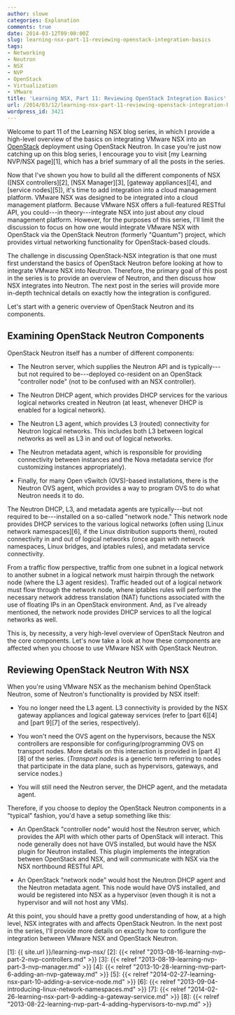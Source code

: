 ```yaml
---
author: slowe
categories: Explanation
comments: true
date: 2014-03-12T09:00:00Z
slug: learning-nsx-part-11-reviewing-openstack-integration-basics
tags:
- Networking
- Neutron
- NSX
- NVP
- OpenStack
- Virtualization
- VMware
title: 'Learning NSX, Part 11: Reviewing OpenStack Integration Basics'
url: /2014/03/12/learning-nsx-part-11-reviewing-openstack-integration-basics/
wordpress_id: 3421
---
```


Welcome to part 11 of the Learning NSX blog series, in which I provide a high-level overview of the basics on integrating VMware NSX into an [OpenStack](http://openstack.org/) deployment using OpenStack Neutron. In case you're just now catching up on this blog series, I encourage you to visit [my Learning NVP/NSX page][1], which has a brief summary of all the posts in the series.

Now that I've shown you how to build all the different components of NSX ([NSX controllers][2], [NSX Manager][3], [gateway appliances][4], and [service nodes][5]), it's time to add integration into a cloud management platform. VMware NSX was designed to be integrated into a cloud management platform. Because VMware NSX offers a full-featured RESTful API, you could---in theory---integrate NSX into just about _any_ cloud management platform. However, for the purposes of this series, I'll limit the discussion to focus on how one would integrate VMware NSX with OpenStack via the OpenStack Neutron (formerly "Quantum") project, which provides virtual networking functionality for OpenStack-based clouds.

The challenge in discussing OpenStack-NSX integration is that one must first understand the basics of OpenStack Neutron before looking at how to integrate VMware NSX into Neutron. Therefore, the primary goal of this post in the series is to provide an overview of Neutron, and then discuss how NSX integrates into Neutron. The next post in the series will provide more in-depth technical details on exactly how the integration is configured.

Let's start with a generic overview of OpenStack Neutron and its components.

## Examining OpenStack Neutron Components

OpenStack Neutron itself has a number of different components:

* The Neutron server, which supplies the Neutron API and is typically---but not required to be---deployed co-resident on an OpenStack "controller node" (not to be confused with an NSX controller).

* The Neutron DHCP agent, which provides DHCP services for the various logical networks created in Neutron (at least, whenever DHCP is enabled for a logical network).

* The Neutron L3 agent, which provides L3 (routed) connectivity for Neutron logical networks. This includes both L3 between logical networks as well as L3 in and out of logical networks.

* The Neutron metadata agent, which is responsible for providing connectivity between instances and the Nova metadata service (for customizing instances appropriately).

* Finally, for many Open vSwitch (OVS)-based installations, there is the Neutron OVS agent, which provides a way to program OVS to do what Neutron needs it to do.

The Neutron DHCP, L3, and metadata agents are typically---but not required to be---installed on a so-called "network node." This network node provides DHCP services to the various logical networks (often using [Linux network namespaces][6], if the Linux distribution supports them), routed connectivity in and out of logical networks (once again with network namespaces, Linux bridges, and iptables rules), and metadata service connectivity.

From a traffic flow perspective, traffic from one subnet in a logical network to another subnet in a logical network must hairpin through the network node (where the L3 agent resides). Traffic headed out of a logical network must flow through the network node, where iptables rules will perform the necessary network address translation (NAT) functions associated with the use of floating IPs in an OpenStack environment. And, as I've already mentioned, the network node provides DHCP services to all the logical networks as well.

This is, by necessity, a very high-level overview of OpenStack Neutron and the core components. Let's now take a look at how these components are affected when you choose to use VMware NSX with OpenStack Neutron.

## Reviewing OpenStack Neutron With NSX

When you're using VMware NSX as the mechanism behind OpenStack Neutron, some of Neutron's functionality is provided by NSX itself:

* You no longer need the L3 agent. L3 connectivity is provided by the NSX gateway appliances and logical gateway services (refer to [part 6][4] and [part 9][7] of the series, respectively).

* You won't need the OVS agent on the hypervisors, because the NSX controllers are responsible for configuring/programming OVS on transport nodes. More details on this interaction is provided in [part 4][8] of the series. (_Transport nodes_ is a generic term referring to nodes that participate in the data plane, such as hypervisors, gateways, and service nodes.)

* You will still need the Neutron server, the DHCP agent, and the metadata agent.

Therefore, if you choose to deploy the OpenStack Neutron components in a "typical" fashion, you'd have a setup something like this:

* An OpenStack "controller node" would host the Neutron server, which provides the API with which other parts of OpenStack will interact. This node generally does not have OVS installed, but would have the NSX plugin for Neutron installed. This plugin implements the integration between OpenStack and NSX, and will communicate with NSX via the NSX northbound RESTful API.

* An OpenStack "network node" would host the Neutron DHCP agent and the Neutron metadata agent. This node would have OVS installed, and would be registered into NSX as a hypervisor (even though it is not a hypervisor and will not host any VMs).

At this point, you should have a pretty good understanding of how, at a high level, NSX integrates with and affects OpenStack Neutron. In the next post in the series, I'll provide more details on exactly how to configure the integration between VMware NSX and OpenStack Neutron.

[1]: {{ site.url }}/learning-nvp-nsx/
[2]: {{< relref "2013-08-16-learning-nvp-part-2-nvp-controllers.md" >}}
[3]: {{< relref "2013-08-19-learning-nvp-part-3-nvp-manager.md" >}}
[4]: {{< relref "2013-10-28-learning-nvp-part-6-adding-an-nvp-gateway.md" >}}
[5]: {{< relref "2014-02-27-learning-nsx-part-10-adding-a-service-node.md" >}}
[6]: {{< relref "2013-09-04-introducing-linux-network-namespaces.md" >}}
[7]: {{< relref "2014-02-26-learning-nsx-part-9-adding-a-gateway-service.md" >}}
[8]: {{< relref "2013-08-22-learning-nvp-part-4-adding-hypervisors-to-nvp.md" >}}
